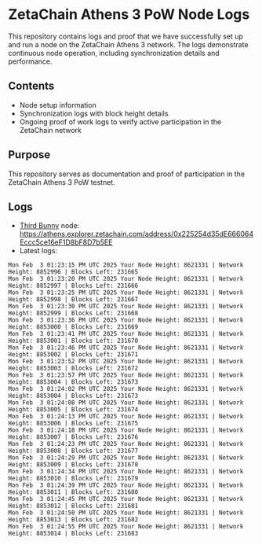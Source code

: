 # ZetaChain Athens 3 PoW Node Logs
This repository contains logs and proof that we have successfully set up and run a node on the ZetaChain Athens 3 network. The logs demonstrate continuous node operation, including synchronization details and performance.

## Contents
- Node setup information
- Synchronization logs with block height details
- Ongoing proof of work logs to verify active participation in the ZetaChain network

## Purpose
This repository serves as documentation and proof of participation in the ZetaChain Athens 3 PoW testnet.

## Logs

- [Third Bunny](https://thirdbunny.xyz/) node: https://athens.explorer.zetachain.com/address/0x225254d35dE666064Eccc5ce16eF1D8bF8D7b5EE
- Latest logs:
```
Mon Feb  3 01:23:15 PM UTC 2025 Your Node Height: 8621331 | Network Height: 8852996 | Blocks Left: 231665
Mon Feb  3 01:23:20 PM UTC 2025 Your Node Height: 8621331 | Network Height: 8852997 | Blocks Left: 231666
Mon Feb  3 01:23:25 PM UTC 2025 Your Node Height: 8621331 | Network Height: 8852998 | Blocks Left: 231667
Mon Feb  3 01:23:30 PM UTC 2025 Your Node Height: 8621331 | Network Height: 8852999 | Blocks Left: 231668
Mon Feb  3 01:23:36 PM UTC 2025 Your Node Height: 8621331 | Network Height: 8853000 | Blocks Left: 231669
Mon Feb  3 01:23:41 PM UTC 2025 Your Node Height: 8621331 | Network Height: 8853001 | Blocks Left: 231670
Mon Feb  3 01:23:46 PM UTC 2025 Your Node Height: 8621331 | Network Height: 8853002 | Blocks Left: 231671
Mon Feb  3 01:23:52 PM UTC 2025 Your Node Height: 8621331 | Network Height: 8853003 | Blocks Left: 231672
Mon Feb  3 01:23:57 PM UTC 2025 Your Node Height: 8621331 | Network Height: 8853004 | Blocks Left: 231673
Mon Feb  3 01:24:02 PM UTC 2025 Your Node Height: 8621331 | Network Height: 8853004 | Blocks Left: 231673
Mon Feb  3 01:24:08 PM UTC 2025 Your Node Height: 8621331 | Network Height: 8853005 | Blocks Left: 231674
Mon Feb  3 01:24:13 PM UTC 2025 Your Node Height: 8621331 | Network Height: 8853006 | Blocks Left: 231675
Mon Feb  3 01:24:18 PM UTC 2025 Your Node Height: 8621331 | Network Height: 8853007 | Blocks Left: 231676
Mon Feb  3 01:24:23 PM UTC 2025 Your Node Height: 8621331 | Network Height: 8853008 | Blocks Left: 231677
Mon Feb  3 01:24:29 PM UTC 2025 Your Node Height: 8621331 | Network Height: 8853009 | Blocks Left: 231678
Mon Feb  3 01:24:34 PM UTC 2025 Your Node Height: 8621331 | Network Height: 8853010 | Blocks Left: 231679
Mon Feb  3 01:24:39 PM UTC 2025 Your Node Height: 8621331 | Network Height: 8853011 | Blocks Left: 231680
Mon Feb  3 01:24:45 PM UTC 2025 Your Node Height: 8621331 | Network Height: 8853012 | Blocks Left: 231681
Mon Feb  3 01:24:50 PM UTC 2025 Your Node Height: 8621331 | Network Height: 8853013 | Blocks Left: 231682
Mon Feb  3 01:24:55 PM UTC 2025 Your Node Height: 8621331 | Network Height: 8853014 | Blocks Left: 231683
```
